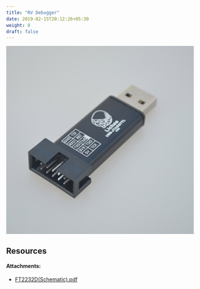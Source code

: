 ```yaml
---
title: "RV Debugger"
date: 2019-02-15T20:12:26+05:30
weight: 8
draft: false
---
```


![RV Debugger](/hardware-overview/RV-debugger/images/rvdebugger.jpg?width=30pc "RV Debugger")

## Resources

#### Attachments:
+ [FT2232D(Schematic).pdf](https://github.com/kprasadvnsi/tang-doc/releases/download/1.0.0/FT2232D.Schematic.pdf)
